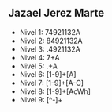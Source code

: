 ## Jazael Jerez Marte
* Nivel 1: 74921132A
* Nivel 2: 84921132A
* Nivel 3: .4921132A
* Nivel 4: 7+A
* Nivel 5: .+A
* Nivel 6: [1-9]+[A]
* Nivel 7: [1-9]+[A-C]
* Nivel 8: [1-9]+[AcWh]
* Nivel 9: [^-]+
